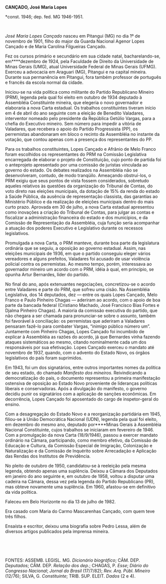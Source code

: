 **CANÇADO, José Maria Lopes**

\*const. 1946; dep. fed. MG 1946-1951.

 

*José Maria Lopes Cançado* nasceu em Pitangui (MG) no dia 1º de novembro
de 1901, filho do major da Guarda Nacional Agenor Lopes Cançado e de
Maria Carolina Filgueiras Cançado.

Fez os cursos primário e secundário em sua cidade natal,
bacharelando-se, em****dezembro de 1924, pela Faculdade de Direito da
Universidade de Minas Gerais (UMG), atual Universidade Federal de Minas
Gerais (UFMG). Exerceu a advocacia em Araguari (MG), Pitangui e na
capital mineira. Durante sua permanência em Pitangui, fora também
professor de português e francês da escola normal da cidade.

Iniciou-se na vida política como militante do Partido Republicano
Mineiro (PRM), legenda pela qual foi eleito em outubro de 1934 deputado
à Assembléia Constituinte mineira, que elegeria o novo governador e
elaboraria a nova Carta estadual. Os trabalhos constituintes tiveram
início em 4 de abril do ano seguinte com a eleição de Benedito
Valadares, interventor nomeado pelo presidente da República Getúlio
Vargas, para a chefia do Executivo mineiro. Sem número para impedir a
vitória de Valadares, que recebera o apoio do Partido Progressista (PP),
os perremistas abandonaram em bloco o recinto da Assembléia no instante
da votação, que contou apenas com a presença dos representantes do PP.

Para os trabalhos constituintes, Lopes Cançado e Afrânio de Melo Franco
foram escolhidos os representantes do PRM na Comissão Legislativa
encarregada de elaborar o projeto de Constituição, cujo ponto de partida
foi o anteprojeto apresentado por uma comissão de juristas vinculada ao
governo do estado. Os debates realizados na Assembléia não se
desenvolveram, contudo, de modo tranqüilo. Ameaçando obstruí-los, o PRM
exigiu que seus pontos de vista fossem considerados, sobretudo aqueles
relativos às questões da organização do Tribunal de Contas, do voto
direto nas eleições municipais, da dotação de 15% da renda do estado à
Saúde Pública, da ausência de representação classista, das garantias ao
Ministério Público e da realização de eleições municipais dentro do mais
curto prazo. Aprovada em 30 de julho, a nova Carta estadual apresentou
como inovações a criação do Tribunal de Contas, para julgar as contas e
fiscalizar a administração financeira do estado e dos municípios, e da
Comissão de Representação da Assembléia, cuja função seria acompanhar a
atuação dos poderes Executivo e Legislativo durante os recessos
legislativos.

Promulgada a nova Carta, o PRM manteve, durante boa parte da legislatura
ordinária que se seguiu, a oposição ao governo estadual. Assim, nas
eleições municipais de 1936, em que o partido conseguiu eleger vários
vereadores e alguns prefeitos, Valadares foi acusado de usar violência
policial contra os perremistas. Ao mesmo tempo, porém, interessava ao
governador mineiro um acordo com o PRM, idéia à qual, em princípio, se
opunha Artur Bernardes, líder do partido.

No final do ano, após extenuantes negociações, concretizou-se o acordo
entre Valadares e parte do PRM, que sofreu uma cisão. Na Assembléia
Legislativa, dos 14 deputados, dez — entre os quais Lopes Cançado, Melo
Franco e Paulo Pinheiro Chagas — aderiram ao acordo, com o apoio de boa
parte da bancada federal (Cristiano Machado, José Francisco Bias Fortes
e Djalma Pinheiro Chagas). A maioria da comissão executiva do partido,
que não chegara a ser chamada para pronunciar-se sobre o assunto, também
foi favorável à conciliação: os perremistas que aderiram a Valadares
pensaram fazê-lo para combater Vargas, “inimigo público número um”.
Juntamente com Pinheiro Chagas, Lopes Cançado foi incumbido de explicar
à Assembléia as razões do acordo, já que Bernardes vinha fazendo ataques
sistemáticos ao mesmo, citando nominalmente cada um dos responsáveis por
sua efetivação. Lopes Cançado exerceu o mandato até novembro de 1937,
quando, com o advento do Estado Novo, os órgãos legislativos do país
foram suprimidos.

Em 1943, foi um dos signatários, entre outros importantes nomes da
política de seu estado, do chamado *Manifesto dos mineiros*.
Reivindicando a democratização do país, o documento representou a
primeira manifestação ostensiva de oposição ao Estado Novo proveniente
de lideranças políticas liberais e conservadoras. Após a divulgação do
manifesto, o governo decidiu punir os signatários com a aplicação de
sanções econômicas. Em decorrência, Lopes Cançado foi aposentado do
cargo de inspetor-geral do ensino.

Com a desagregação do Estado Novo e a reorganização partidária em 1945,
filiou-se à União Democrática Nacional (UDN), legenda pela qual foi
eleito, em dezembro do mesmo ano, deputado por****Minas Gerais à
Assembléia Nacional Constituinte, cujos trabalhos se iniciaram em
fevereiro de 1946. Com a promulgação da nova Carta (18/9/1946), passou a
exercer mandato ordinário na Câmara, participando, como membro efetivo,
da Comissão de Educação e Cultura, da Comissão Especial de Imigração,
Colonização e Naturalização e da Comissão de Inquérito sobre Arrecadação
e Aplicação das Rendas dos Institutos de Previdência.

No pleito de outubro de 1950, candidatou-se à reeleição pela mesma
legenda, obtendo apenas uma suplência. Deixou a Câmara dos Deputados em
janeiro do ano seguinte e, em outubro de 1958, voltou a disputar uma
cadeira na Câmara, dessa vez pela legenda do Partido Republicano (PR),
mas obteve novamente uma suplência. Em 1960, afastou-se em definitivo da
vida política.

Faleceu em Belo Horizonte no dia 13 de julho de 1982.

Era casado com Maria do Carmo Mascarenhas Cançado, com quem teve três
filhos.

Ensaísta e escritor, deixou uma biografia sobre Pedro Lessa, além de
diversos artigos publicados pela imprensa mineira.

 

 

FONTES: ASSEMB. LEGISL. MG. *Dicionário biográfico*; CÂM. DEP.
*Deputados*; CÂM. DEP. *Relação dos dep.*; CHAGAS, P. *Esse*; *Diário
do* *Congresso Nacional*; *Jornal do Brasil* (17/7/82); *Rev. Arq. Públ.
Mineiro* (12/76); SILVA, G. *Constituinte*; TRIB. SUP. ELEIT. *Dados* (2
e 4).

 
